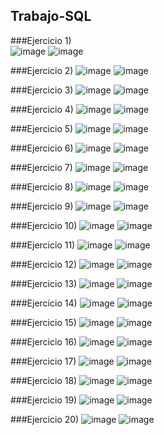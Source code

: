 ## Trabajo-SQL

###Ejercicio 1)  
![image](https://github.com/user-attachments/assets/ad3123dd-07f9-46a9-a2c8-34124bd2bb85)
![image](https://github.com/user-attachments/assets/dacdf946-a145-494e-ab5a-e00d1c25efdf)

###Ejercicio 2) 
![image](https://github.com/user-attachments/assets/7ee3f871-e8fb-4419-a8bd-5ea10866b71e)
![image](https://github.com/user-attachments/assets/8364cacf-7d4f-486b-acfb-45ba7293a27b)

###Ejercicio 3) 
![image](https://github.com/user-attachments/assets/8ef078be-8604-415f-b341-098cdce83e86)
![image](https://github.com/user-attachments/assets/63048203-6dee-451a-aa93-fe41bd872133)

###Ejercicio 4) 
![image](https://github.com/user-attachments/assets/f8141a0f-16ab-40f3-88bc-b201b2903c9c)
![image](https://github.com/user-attachments/assets/9936eeb3-9c90-4da2-8b92-79be9fe1613c)

###Ejercicio 5) 
![image](https://github.com/user-attachments/assets/490bac39-748b-475d-a75b-f4c7eed40a6a)
![image](https://github.com/user-attachments/assets/038a71dd-6e7d-470a-a2f1-f502e3a63b42)

###Ejercicio 6)
![image](https://github.com/user-attachments/assets/2fb90b6e-b146-4a80-8a9c-597fa19ca965)
![image](https://github.com/user-attachments/assets/5e770b47-d96a-479f-aaa1-174fd7b0875c)

###Ejercicio 7) 
![image](https://github.com/user-attachments/assets/7d4dbb46-2cfc-4934-897a-d9bff8002f17)
![image](https://github.com/user-attachments/assets/f0cd17ce-58d1-4bc5-ad30-25ab574200db)

###Ejercicio 8) 
![image](https://github.com/user-attachments/assets/4d763e6d-c58c-47bd-b90f-5de43b8a7265)
![image](https://github.com/user-attachments/assets/93938e60-3514-42bb-b4a3-a5f2778cbe3b)

###Ejercicio 9) 
![image](https://github.com/user-attachments/assets/aa540702-d703-4219-ae00-b2cba743caf4)
![image](https://github.com/user-attachments/assets/bb56eb3c-fb92-40cb-b68d-30e55313373b)

###Ejercicio 10) 
![image](https://github.com/user-attachments/assets/1edf898a-c048-4bd1-98e0-fed23df74520)
![image](https://github.com/user-attachments/assets/a94bccc7-18a3-478a-bbc1-1eca39c3d136)

###Ejercicio 11)
![image](https://github.com/user-attachments/assets/948460dd-af21-46ac-bd43-3e460ad78fba)
![image](https://github.com/user-attachments/assets/f137cbc2-cebb-4e58-8194-3df7c3eb708f)

###Ejercicio 12) 
![image](https://github.com/user-attachments/assets/6d425b1b-5724-4344-a85c-93ce9f7a18b2)
![image](https://github.com/user-attachments/assets/ab2d0aef-5409-4a6d-b9c6-b6579192c767)

###Ejercicio 13) 
![image](https://github.com/user-attachments/assets/d2a63583-83c1-4ce1-86f0-433770e36cf7)
![image](https://github.com/user-attachments/assets/c0f5d06c-286e-4cb1-869a-b66b71656348)

###Ejercicio 14) 
![image](https://github.com/user-attachments/assets/8f19c109-5da9-4929-b86f-c37b82e0abb5)
![image](https://github.com/user-attachments/assets/5acea8f4-e1de-4d23-a51a-12eb4c1ba138)

###Ejercicio 15) 
![image](https://github.com/user-attachments/assets/4fa6b91b-d7eb-45b3-99b8-b58194f2b043)
![image](https://github.com/user-attachments/assets/409e8dab-7dbe-408f-8239-9ce488a1662b)

###Ejercicio 16) 
![image](https://github.com/user-attachments/assets/85453de3-5056-4800-a23a-6746b9110376)
![image](https://github.com/user-attachments/assets/523ae3ed-5eea-4ef4-869c-67de1db9cce0)

###Ejercicio 17) 
![image](https://github.com/user-attachments/assets/83933260-6c6f-4541-bc99-dbf9dd131438)
![image](https://github.com/user-attachments/assets/a6d09fff-6327-4dea-93ba-7c41ec837602)

###Ejercicio 18) 
![image](https://github.com/user-attachments/assets/c8a82730-07a5-4fef-8144-b2a550a662e3)
![image](https://github.com/user-attachments/assets/ea9a6003-5824-4d79-bc6c-f91f2569f053)

###Ejercicio 19) 
![image](https://github.com/user-attachments/assets/18122acf-57c4-4300-8791-2af2118b7c5f)
![image](https://github.com/user-attachments/assets/8feb3fe8-179e-4ee3-9d91-518d490e0760)

###Ejercicio 20) 
![image](https://github.com/user-attachments/assets/07ec69aa-f6b9-4ecd-b574-5fd8ef1c2d5f)
![image](https://github.com/user-attachments/assets/293b1cc7-4ac9-4384-9f70-715b6c832808)



